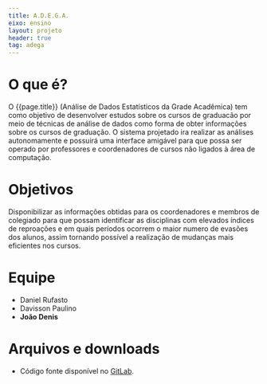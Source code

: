 ```yaml
---
title: A.D.E.G.A.
eixo: ensino
layout: projeto
header: true
tag: adega
---
```


# O que é?
O {{page.title}} (Análise de Dados Estatísticos da Grade Acadêmica) tem como objetivo de desenvolver estudos sobre os cursos de graduacão por meio de técnicas de análise de dados como forma de obter informações sobre os cursos de graduação. O sistema projetado ira realizar as análises autonomamente e possuirá uma interface amigável para que possa ser operado por professores e coordenadores de cursos não ligados à área de computação.

# Objetivos
Disponibilizar as informações obtidas para os coordenadores e membros de colegiado para que possam identificar as disciplinas com elevados índices de reproações e em quais períodos ocorrem o maior numero de evasões dos alunos, assim tornando possível a realização de mudanças mais eficientes nos cursos.

# Equipe
* Daniel Rufasto
* Davisson Paulino
* **João Denis**

# Arquivos e downloads
* Código fonte disponível no [GitLab](https://gitlab.c3sl.ufpr.br/pet/adega).
